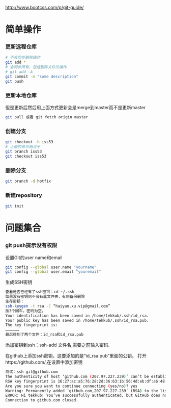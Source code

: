http://www.bootcss.com/p/git-guide/

# 简单操作

### 更新远程仓库

```sh
# 不会同步删除操作
git add *
# 会同步所有，包括删除文件的操作
# git add -A
git commit -m "some description"
git push
```

### 更新本地仓库

但是更新后然后用上面方式更新会是merge到master而不是更新master
```bash
git pull 或者 git fetch origin master
```

### 创建分支

```bash
git checkout -b iss53
# 上面的命令相当于
git branch iss53
git checkout iss53
```

### 删除分支

```bash
git branch -d hotfix
```

### 新建repository

```bash
git init
```

# 问题集合

### git push提示没有权限

设置Git的user name和email
```bash
git config --global user.name "yourname"
git config --global user.email "youremail"
```
生成SSH密钥
```bash
查看是否已经有了ssh密钥：cd ~/.ssh
如果没有密钥则不会有此文件夹，有则备份删除
生存密钥：
ssh-keygen -t rsa -C “haiyan.xu.vip@gmail.com”
按3个回车，密码为空。
Your identification has been saved in /home/tekkub/.ssh/id_rsa.
Your public key has been saved in /home/tekkub/.ssh/id_rsa.pub.
The key fingerprint is:
………………
最后得到了两个文件：id_rsa和id_rsa.pub
```
添加密钥到ssh：ssh-add 文件名,需要之前输入密码.

在github上添加ssh密钥，这要添加的是“id_rsa.pub”里面的公钥。
打开https://github.com/,在设置中添加密钥

```bash
测试：ssh git@github.com
The authenticity of host ‘github.com (207.97.227.239)’ can’t be established.
RSA key fingerprint is 16:27:ac:a5:76:28:2d:36:63:1b:56:4d:eb:df:a6:48.
Are you sure you want to continue connecting (yes/no)? yes
Warning: Permanently added ‘github.com,207.97.227.239′ (RSA) to the list of known hosts.
ERROR: Hi tekkub! You’ve successfully authenticated, but GitHub does not provide shell access
Connection to github.com closed.
```
